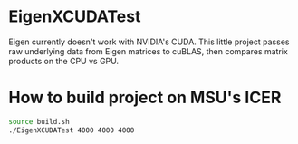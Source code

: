 # EigenXCUDATest
Eigen currently doesn't work with NVIDIA's CUDA. This little project passes raw underlying data from Eigen matrices
to cuBLAS, then compares matrix products on the CPU vs GPU.

# How to build project on MSU's ICER
```bash
source build.sh
./EigenXCUDATest 4000 4000 4000
```
